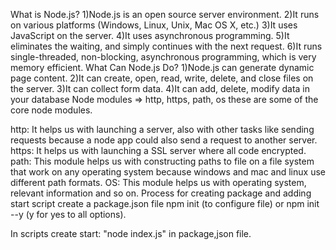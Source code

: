 What is Node.js?
1)Node.js is an open source server environment.
2)It runs on various platforms (Windows, Linux, Unix, Mac OS X, etc.)
3)It uses JavaScript on the server.
4)It uses asynchronous programming.
5)It eliminates the waiting, and simply continues with the next request.
6)It runs single-threaded, non-blocking, asynchronous programming, which is very memory efficient.
What Can Node.js Do?
1)Node.js can generate dynamic page content.
2)It can create, open, read, write, delete, and close files on the server.
3)It can collect form data.
4)It can add, delete, modify data in your database
Node modules
=> http, https, path, os these are some of the core node modules.

http: It helps us with launching a server, also with other tasks like sending requests because a node app could also send a request to another server.
https: It helps us with launching a SSL server where all code encrypted.
path: This module helps us with constructing paths to file on a file system that work on any operating system because windows and mac and linux use different path formats.
OS: This module helps us with operating system, relevant information and so on.
Process for creating package and adding start script
create a package.json file npm init (to configure file) or npm init --y (y for yes to all options).

In scripts create start: "node index.js" in package,json file.
